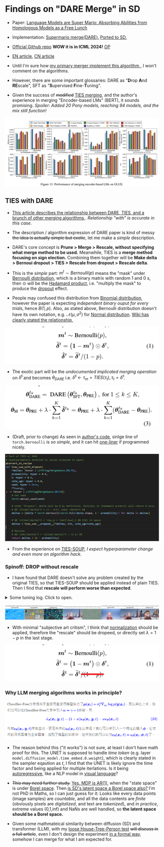 # Findings on "DARE Merge" in SD #

- Paper: [Language Models are Super Mario: Absorbing Abilities from Homologous Models as a Free Lunch](https://arxiv.org/abs/2311.03099)

- Implementation: [Supermario merge(DARE).](https://github.com/martyn/safetensors-merge-supermario) [Ported to SD.](https://github.com/groinge/sd-webui-untitledmerger/)

- [Official Github repo](https://github.com/yule-BUAA/MergeLM/) **WOW it is in ICML 2024!** [OP](https://github.com/yule-BUAA/MergeLM/commit/6d49ad96fd69c92013654b837041b868aa806564)

- [EN article](https://medium.com/@minh.hoque/paper-explained-language-models-are-super-mario-2ebce6c2cf35), [CN article](https://zhuanlan.zhihu.com/p/668809641)

- Until I'm sure how [my primary merger implement this algorithm,](https://github.com/ljleb/sd-mecha/blob/main/examples/binomial_dropout_merge.py), I won't comment on the algorithms.

- However, there are some important glossaries: DARE as "**D**rop **A**nd **RE**scale", SFT as "**S**upervised **F**ine-**T**uning".

- Given the success of ~~modified~~ [TIES merging](./ties.md), and the author's experience in merging "Encoder-based LMs" (BERT), it sounds promising. *Spoiler: Added 20 Pony models, reaching 94 models, and the mix still function!*

![24050503.png](./img/24050503.png)

## TIES with DARE ##

- [This article describes the relationship between DARE, TIES, and a brunch of other merging algorithms,](https://slgero.medium.com/merge-large-language-models-29897aeb1d1a). *Relationship "with" is accurate in this case.*

- The description / algorithm expression of DARE paper is kind of messy ~~the idea is actually simple but exotic~~, let me make a *simple* description.

- DARE's core concept is **Prune > Merge > Rescale, without specifying what merge method to be used.** Meanwhile, TIES is a **merge method focusing on sign election.** Combining them together will be **Make delta > Bernoui dropout > TIES > Rescale from dropout > Rescale delta**.

- This is the *simple* part: $m^t \sim Bernoulli(p)$ means the "mask" under [Bernoulli distribution](https://en.wikipedia.org/wiki/Bernoulli_distribution), which is a binary matrix with random $1$ and $0$ s, then $\odot$ will be the [Hadamard product](https://en.wikipedia.org/wiki/Hadamard_product_(matrices)), i.e. "multiply the mask" to produce the [dropout](https://medium.com/@amarbudhiraja/https-medium-com-amarbudhiraja-learning-less-to-learn-better-dropout-in-deep-machine-learning-74334da4bfc5) effect.

- People may confused this distribution from [Binomial distribution](https://en.wikipedia.org/wiki/Binomial_distribution), however the paper is expecting *independent binary ouput for every trials*, hence $B(1,p)$. Also, as stated above, Bernoulli distribution doesn't have its own notation, e.g. $\mathcal{N}(\mu,\sigma^2)$ for [Normal distribution](https://en.wikipedia.org/wiki/Normal_distribution). [Wiki has clearly stated the relationship,](https://en.wikipedia.org/wiki/Bernoulli_distribution#Related_distributions)

![24050701.png](./img/24050701.png)

- The exotic part will be the *undocumented implicated merging operation* on $\tilde{\delta}^t$ and becomes $\theta_{DARE}$ i.e. $\tilde{\delta}^t\leftarrow\tau_m=TIES(\tau_t), \tau_t=\tilde{\delta}^t$. 

![24050702.png](./img/24050702.png)

- (Draft, prior to change) As seen in [author's code](https://github.com/yule-BUAA/MergeLM/blob/main/model_merging_methods/mask_weights_utils.py#L9), sinlge line of `torch.bernoulli` is *so simple*, and it can hit [one-liner](https://en.wikipedia.org/wiki/One-liner_program) if programmed nicely.

![photo_2024-05-07_07-55-55.jpg](./img/photo_2024-05-07_07-55-55.jpg)

- From the experience on [TIES-SOUP](./ties.md), *I expect hyperparameter change and even more on algorithm hack.* 

### Spinoff: DROP without rescale ###

- I have found that DARE doesn't solve any problem created by the original TIES, so that TIES-SOUP should be applied instead of plain TIES.  Then I find that **rescale will perform worse than expected**.

<details>
    <summary>Some tuning log. Click to open.</summary>

This time I edited the code manually to use the TIES-SOUP instead of original TIES.

- TIES-SOUP: `240421`. Works ~~but not this prompt~~. `k=1.0,alpha=1.0,vote_sgn=1.0`
- TIES: `240424`. Not working. `k=1.0,alpha=1.0,vote_sgn=0.0`
- TIES: `24042501`. Not working. `k=0.2,alpha=1.0,vote_sgn=0.0`
- DARE-TIES-SOUP: `24050701`. This is underfit. Pale image. `p=0.1,k=1.0,alpha=1.0,vote_sgn=1.0`
- DARE-TIES: `24050801`. Not working. `p=0.5,k=0.5,alpha=1.0,vote_sgn=0.0`
- DARE-TIES-SOUP: `24050802`. This is overfit. Bright image. `p=0.5,k=1.0,alpha=1.0,vote_sgn=1.0`
- DARE-TIES-SOUP: `24050803`. Works like TIES-SOUP. `p=0.5,k=1.0,alpha=0.5,vote_sgn=1.0`
- AVERAGING: `240222`. Control test, sorta works.

</details>

![xyz_grid-0877-3847612409-10752-1081-3-48-20240513235701.jpg](./img/xyz_grid-0877-3847612409-10752-1081-3-48-20240513235701.jpg)

- With minimal "subjective art critism", I think that [normalization](https://en.wikipedia.org/wiki/Normalization_(statistics)) should be applied, therefore the "rescale" should be dropeed, or directly set $\lambda=1-p$ in the last stage.

![24051202.png](./img/24051202.png)

### Why LLM merging algorihms works in principle? ###

![cfg_w.png](./img/cfg_w.png)

- The reason behind this ("it works") is not sure, at least I don't have math proof for this. The UNET is supposed to handle *time token* (e.g. layer `model.diffusion_model.time_embed.0.weight`), which is clearly stated in the sampler eqaution as $t$, I find that the UNET is likely ignore the time factor and being applied for multiple iterlations. Is it being [autoregressive](https://en.wikipedia.org/wiki/Autoregressive_model), like a NLP model in [visual language](https://en.wikipedia.org/wiki/Visual_language)? 

- ~~This may need further study.~~ [Yes, MDP is AR(1)](https://stats.stackexchange.com/questions/23789/is-ar1-a-markov-process), when the "state space" is under [ Borel space](https://en.wikipedia.org/wiki/Measurable_space). Then [is SD's latent space a Borel space also?](https://math.stackexchange.com/questions/4346780/rigorous-definitions-of-probabilistic-statements-in-machine-learning) I'm not PhD in Maths, so I can just guess for it: Looks like every data points (image samples) are *countable*, and all the data contents are *finite* (obviously pixels are *digitalized*, and text are *tokenized*), and *in practice*, extreme values (0,1,inf) and NaNs are well handled, so **the latent space should be a Borel space.**

- Given some mathmateical similarity between diffusion (SD) and transformer (LLM), with my [loose House-Tree-Person test](../ch99) ~~will discuss in a full article~~, even I don't design the experiment [in a formal way](https://arxiv.org/abs/2309.14859), somehow I can merge for what I am expected for.
